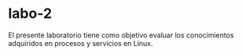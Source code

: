 # labo-2
El presente laboratorio tiene como objetivo evaluar los conocimientos adquiridos en procesos y servicios en Linux.
